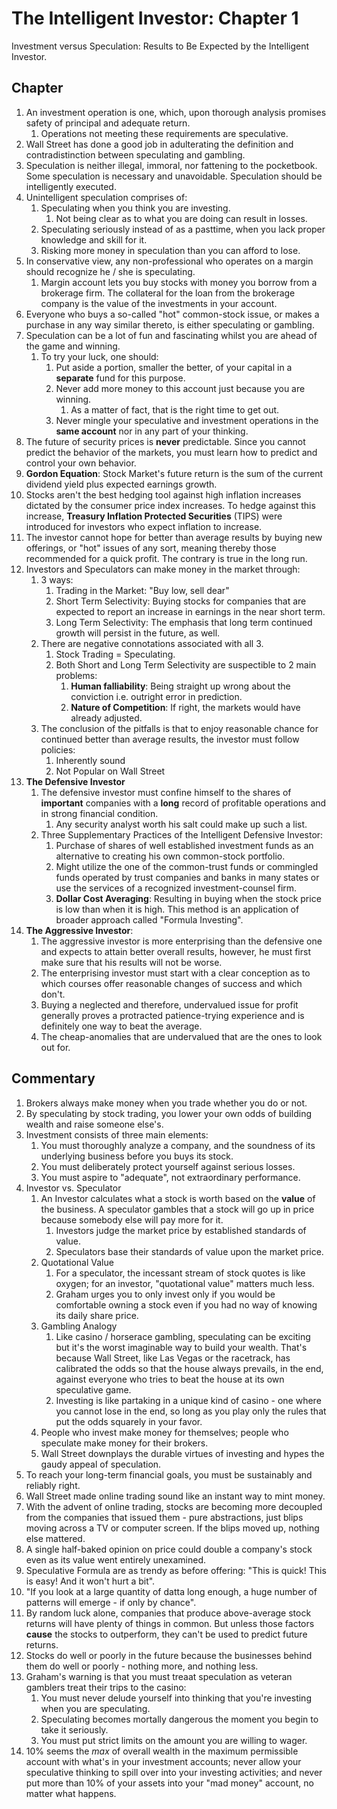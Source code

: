 # The Intelligent Investor: Chapter 1 
Investment versus Speculation: Results to Be Expected by the Intelligent Investor.

## Chapter
1. An investment operation is one, which, upon thorough analysis promises safety of principal and adequate return. 
   1. Operations not meeting these requirements are speculative.
2. Wall Street has done a good job in adulterating the definition and contradistinction between speculating and gambling. 
3. Speculation is neither illegal, immoral, nor fattening to the pocketbook. Some speculation is necessary and unavoidable. Speculation should be intelligently executed. 
4. Unintelligent speculation comprises of:
   1. Speculating when you think you are investing. 
      1. Not being clear as to what you are doing can result in losses.
   2. Speculating seriously instead of as a pasttime, when you lack proper knowledge and skill for it. 
   3. Risking more money in speculation than you can afford to lose. 
5. In conservative view, any non-professional who operates on a margin should recognize he / she is speculating.  
   1. Margin account lets you buy stocks with money you borrow from a brokerage firm. The collateral for the loan from the brokerage company is the value of the investments in your account.
6. Everyone who buys a so-called "hot" common-stock issue, or makes a purchase in any way similar thereto, is either speculating or gambling.
7. Speculation can be a lot of fun and fascinating whilst you are ahead of the game and winning. 
   1. To try your luck, one should: 
      1. Put aside a portion, smaller the better, of your capital in a __separate__ fund for this purpose. 
      2. Never add more money to this account just because you are winning.
         1. As a matter of fact, that is the right time to get out.
      3. Never mingle your speculative and investment operations in the __same account__ nor in any part of your thinking.
8. The future of security prices is __never__ predictable. Since you cannot predict the behavior of the markets, you must learn how to predict and control your own behavior. 
9. __Gordon Equation__: Stock Market's future return is the sum of the current dividend yield plus expected earnings growth.
10. Stocks aren't the best hedging tool against high inflation increases dictated by the consumer price index increases. To hedge against this increase, __Treasury Inflation Protected Securities__ (TIPS) were introduced for investors who expect inflation to increase. 
11. The investor cannot hope for better than average results by buying new offerings, or "hot" issues of any sort, meaning thereby those recommended for a quick profit. The contrary is true in the long run. 
12. Investors and Speculators can make money in the market through:
    1.  3 ways: 
        1.  Trading in the Market: "Buy low, sell dear"
        2.  Short Term Selectivity: Buying stocks for companies that are expected to report an increase in earnings in the near short term.
        3.  Long Term Selectivity: The emphasis that long term continued growth will persist in the future, as well.
    2.  There are negative connotations associated with all 3.
        1.  Stock Trading = Speculating.
        2.  Both Short and Long Term Selectivity are suspectible to 2 main problems:
            1.  __Human falliability__: Being straight up wrong about the conviction i.e. outright error in prediction.
            2.  __Nature of Competition__: If right, the markets would have already adjusted. 
    3.  The conclusion of the pitfalls is that to enjoy reasonable chance for continued better than average results, the investor must follow policies:
        1.  Inherently sound
        2.  Not Popular on Wall Street
13. __The Defensive Investor__
    1.  The defensive investor must confine himself to the shares of __important__ companies with a __long__ record of profitable operations and in strong financial condition. 
        1.  Any security analyst worth his salt could make up such a list. 
    2. Three Supplementary Practices of the Intelligent Defensive Investor:
       1. Purchase of shares of well established investment funds as an alternative to creating his own common-stock portfolio.
       2. Might utilize the one of the common-trust funds or commingled funds operated by trust companies and banks in many states or use the services of a recognized investment-counsel firm.
       3. __Dollar Cost Averaging__: Resulting in buying when the stock price is low than when it is high. This method is an application of broader approach called "Formula Investing".
14. __The Aggressive Investor__:
    1.  The aggressive investor is more enterprising than the defensive one and expects to attain better overall results, however, he must first make sure that his results will not be worse.
    2.  The enterprising investor must start with a clear conception as to which courses offer reasonable changes of success and which don't.
    3.  Buying a neglected and therefore, undervalued issue for profit generally proves a protracted patience-trying experience and is definitely one way to beat the average.
    4.  The cheap-anomalies that are undervalued that are the ones to look out for.

## Commentary
1. Brokers always make money when you trade whether you do or not.
2. By speculating by stock trading, you lower your own odds of building wealth and raise someone else's.
3. Investment consists of three main elements:
   1. You must thoroughly analyze a company, and the soundness of its underlying business before you buys its stock. 
   2. You must deliberately protect yourself against serious losses.
   3. You must aspire to "adequate", not extraordinary performance. 
4. Investor vs. Speculator
   1. An Investor calculates what a stock is worth based on the __value__ of the business. A speculator gambles that a stock will go up in price because somebody else will pay more for it. 
      1. Investors judge the market price by established standards of value.
      2. Speculators base their standards of value upon the market price.
   2. Quotational Value
      1. For a speculator, the incessant stream of stock quotes is like oxygen; for an investor, "quotational value" matters much less. 
      2. Graham urges you to only invest only if you would be comfortable owning a stock even if you had no way of knowing its daily share price.
   3. Gambling Analogy
      1. Like casino / horserace gambling, speculating can be exciting but it's the worst imaginable way to build your wealth. That's because Wall Street, like Las Vegas or the racetrack, has calibrated the odds so that the house always prevails, in the end, against everyone who tries to beat the house at its own speculative game. 
      2. Investing is like partaking in a unique kind of casino - one where you cannot lose in the end, so long as you play only the rules that put the odds squarely in your favor. 
   4. People who invest make money for themselves; people who speculate make money for their brokers. 
   5. Wall Street downplays the durable virtues of investing and hypes the gaudy appeal of speculation.
5. To reach your long-term financial goals, you must be sustainably and reliably right. 
6. Wall Street made online trading sound like an instant way to mint money.
7. With the advent of online trading, stocks are becoming more decoupled from the companies that issued them - pure abstractions, just blips moving across a TV or computer screen. If the blips moved up, nothing else mattered.
8. A single half-baked opinion on price could double a company's stock even as its value went entirely unexamined. 
9. Speculative Formula are as trendy as before offering: "This is quick! This is easy! And it won't hurt a bit". 
10. "If you look at a large quantity of datta long enough, a huge number of patterns will emerge - if only by chance".
11. By random luck alone, companies that produce above-average stock returns will have plenty of things in common. But unless those factors __cause__ the stocks to outperform, they can't be used to predict future returns.
12. Stocks do well or poorly in the future because the businesses behind them do well or poorly - nothing more, and nothing less.
13. Graham's warning is that you must treaat speculation as veteran gamblers treat their trips to the casino:
    1.  You must never delude yourself into thinking that you're investing when you are speculating. 
    2.  Speculating becomes mortally dangerous the moment you begin to take it seriously.
    3.  You must put strict limits on the amount you are willing to wager.
14. 10% seems the _max_ of overall wealth in the maximum permissible account with what's in your investment accounts; never allow your speculative thinking to spill over into your investing activities; and never put more than 10% of your assets into your "mad money" account, no matter what happens.